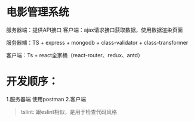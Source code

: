 # 电影管理系统
服务器端：提供API接口
客户端：ajax请求接口获取数据，使用数据渲染页面

服务器端：TS + express + mongodb + class-validator + class-transformer

客户端：Ts + react全家桶（react-router、redux、antd）

# 开发顺序：
1.服务器端
使用postman
2.客户端
> tslint: 跟eslint相似，是用于检查代码风格